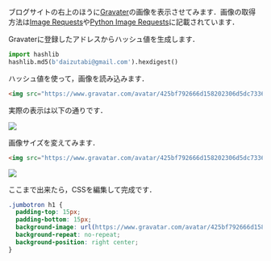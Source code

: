 ブログサイトの右上のほうに[Gravater](https://ja.gravatar.com)の画像を表示させてみます．画像の取得方法は[Image Requests](https://ja.gravatar.com/site/implement/images/)や[Python Image Requests](https://ja.gravatar.com/site/implement/images/python/)に記載されています．



Gravaterに登録したアドレスからハッシュ値を生成します．

~~~python
import hashlib
hashlib.md5(b'daizutabi@gmail.com').hexdigest()
~~~

ハッシュ値を使って，画像を読み込みます．

~~~html
<img src="https://www.gravatar.com/avatar/425bf792666d158202306d5dc73367d0"/>
~~~

実際の表示は以下の通りです．

<img src="https://www.gravatar.com/avatar/425bf792666d158202306d5dc73367d0"/>

画像サイズを変えてみます．

~~~html
<img src="https://www.gravatar.com/avatar/425bf792666d158202306d5dc73367d0?s=200"/>
~~~

<img src="https://www.gravatar.com/avatar/425bf792666d158202306d5dc73367d0?s=200"/>

ここまで出来たら，CSSを編集して完成です．

~~~css
.jumbotron h1 {
  padding-top: 15px;
  padding-bottom: 15px;
  background-image: url(https://www.gravatar.com/avatar/425bf792666d158202306d5dc73367d0?s=30);
  background-repeat: no-repeat;
  background-position: right center;
}
~~~
